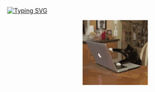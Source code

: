 [![Typing SVG](https://readme-typing-svg.herokuapp.com?duration=1500&pause=500&color=FBE8D7&center=true&lines=%E4%B9%A6%E7%97%B4%E8%80%85%E6%96%87%E5%BF%85%E5%B7%A5;%E8%89%BA%E7%97%B4%E8%80%85%E6%8A%80%E5%BF%85%E8%89%AF)](https://git.io/typing-svg)

<div align=center>
<img src="https://github.com/ZhouZeJiang/IMAGE/blob/main/2.gif" width="30%" height="30%">
</div>
